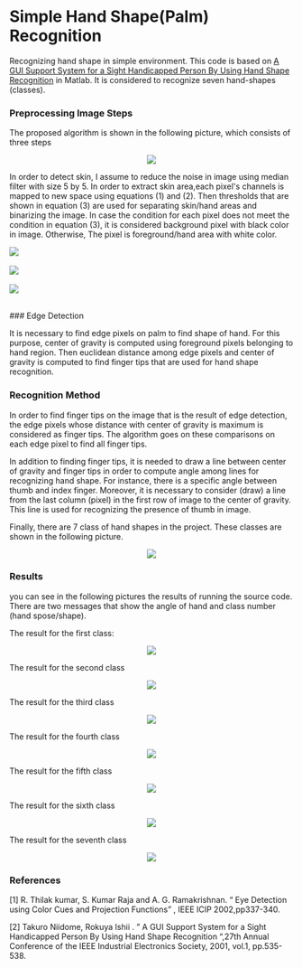 # Simple Hand Shape(Palm) Recognition
Recognizing hand shape in simple environment. This code is based on [A GUI Support System for a Sight Handicapped Person By Using Hand Shape Recognition](http://ieeexplore.ieee.org/document/976540) in Matlab. It is considered to recognize seven hand-shapes (classes).


### Preprocessing Image Steps

The proposed algorithm is shown in the following picture, which consists of three steps

<p align="center">
    <img src="https://user-images.githubusercontent.com/15813546/31728332-e49f9e8e-b438-11e7-9433-3f9ba770e88f.png">
</p>

In order to detect skin, I assume to reduce the noise in image using median filter with size 5 by 5. In order to extract skin area,each pixel's channels is mapped to new space using equations (1) and (2). Then thresholds that are shown in equation (3) are used for separating skin/hand areas and binarizing the image. In case the condition for each pixel does not meet the condition in equation (3), it is considered background pixel with black color in image. Otherwise, The pixel is foreground/hand area with white color.
<p align="left">
<img src="https://user-images.githubusercontent.com/15813546/31732892-de1a65f4-b446-11e7-915b-1c356bbd8c12.jpg">
<br><br>
<img src="https://user-images.githubusercontent.com/15813546/31732894-e0d6e22c-b446-11e7-8e59-5e7234e1d0a6.jpg">
<br><br>
<img src="https://user-images.githubusercontent.com/15813546/31733259-f6ba4006-b447-11e7-8f2c-8e1c4b18b990.jpg">
</p>
<br>
### Edge Detection

It is necessary to find edge pixels on palm to find shape of hand. For this purpose, center of gravity is computed using foreground pixels belonging to hand region. Then euclidean distance among edge pixels and center of gravity is computed to find finger tips that are used for hand shape recognition.

### Recognition Method

In order to find finger tips on the image that is the result of edge detection, the edge pixels whose distance with center of gravity is maximum is considered as finger tips. The algorithm goes on these comparisons on each edge pixel to find all finger tips.

In addition to finding finger tips, it is needed to draw a line between center of gravity and finger tips in order to compute angle among lines for recognizing hand shape. For instance, there is a specific angle between thumb and index finger. Moreover, it is necessary to consider (draw) a line from the last column (pixel) in the first row of image to the center of gravity. This line is used for recognizing the presence of thumb in image.

Finally, there are 7 class of hand shapes in the project. These classes are shown in the following picture.

<p align ="center">
<img src="https://user-images.githubusercontent.com/15813546/31741263-799986a4-b460-11e7-9716-7e65335ff87d.jpg">
</p>

### Results

you can see in the following pictures the results of running the source code. There are two messages that show the angle of hand and class number (hand spose/shape).

The result for the first class:

<p align="center">
<img src="https://user-images.githubusercontent.com/15813546/31741525-66653b5e-b461-11e7-9462-248a387c2daa.jpg">
</p>

The result for the second class

<p align="center">
<img src="https://user-images.githubusercontent.com/15813546/31741526-66a68118-b461-11e7-8321-9a9da298dadc.jpg">
</p>

The result for the third class

<p align="center">
<img src="https://user-images.githubusercontent.com/15813546/31741527-66e2fea4-b461-11e7-9bf8-6b45faf8a2dc.jpg">
</p>

The result for the fourth class

<p align="center">
<img src="https://user-images.githubusercontent.com/15813546/31741529-672b3e1c-b461-11e7-8733-2caafbf103ce.jpg">
</p>

The result for the fifth class

<p align="center">
<img src="https://user-images.githubusercontent.com/15813546/31741530-676e46bc-b461-11e7-82bc-a8b94a0bad4c.jpg">
</p>

The result for the sixth class

<p align="center">
<img src="https://user-images.githubusercontent.com/15813546/31741531-67c28772-b461-11e7-8c5d-9c4bbc1d70ed.jpg">
</p>

The result for the seventh class

<p align="center">
<img src="https://user-images.githubusercontent.com/15813546/31741532-680be890-b461-11e7-9b64-bc36bad53b16.jpg">
</p>

### References

[1] R. Thilak kumar, S. Kumar Raja and A. G. Ramakrishnan. “ Eye Detection using Color Cues and Projection Functions” , IEEE ICIP 2002,pp337-340.

[2] Takuro Niidome, Rokuya Ishii . ” A GUI Support System for a Sight Handicapped Person By Using Hand Shape Recognition “,27th Annual Conference of the IEEE Industrial Electronics Society, 2001, vol.1, pp.535-538.
